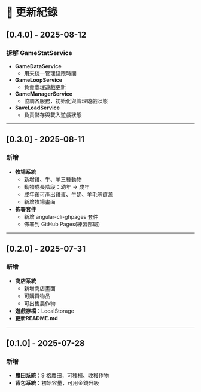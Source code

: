 # 📜 更新紀錄

## [0.4.0] - 2025-08-12
### 拆解 GameStatService
- **GameDataService**
  - 用來統一管理錢跟時間
- **GameLoopService**
  - 負責處理遊戲更新
- **GameManagerService**
  - 協調各服務，初始化與管理遊戲狀態
- **SaveLoadService**
  - 負責儲存與載入遊戲狀態
  
---

## [0.3.0] - 2025-08-11
### 新增
- **牧場系統**
  - 新增雞、牛、羊三種動物
  - 動物成長階段：幼年 → 成年
  - 成年後可產出雞蛋、牛奶、羊毛等資源
  - 新增牧場畫面
- **佈署套件**
  - 新增 angular-cli-ghpages 套件
  - 佈署到 GitHub Pages(練習部屬)

---

## [0.2.0] - 2025-07-31
### 新增
- **商店系統**
  - 新增商店畫面
  - 可購買物品
  - 可出售農作物
- **遊戲存檔**：LocalStorage
- **更新README.md**

---

## [0.1.0] - 2025-07-28
### 新增
- **農田系統**：9 格農田，可種植、收穫作物
- **背包系統**：初始容量，可用金錢升級

